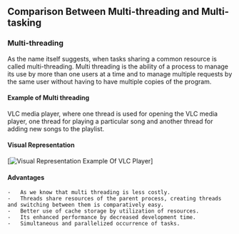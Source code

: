 ## Comparison Between Multi-threading and Multi-tasking

### Multi-threading
As the name itself suggests, when tasks sharing a common resource is called multi-threading.
Multi threading is the ability of a process to manage its use by more than one users at a time and to manage multiple requests by the same user without having to have multiple copies of the program.

#### Example of Multi threading
VLC media player, where one thread is used for opening the VLC media player, one thread for playing a particular song and another thread for adding new songs to the playlist.

#### Visual Representation
[![Visual Representation Example Of VLC Player](https://media.geeksforgeeks.org/wp-content/cdn-uploads/vlc.jpg)]

#### Advantages
    -   As we know that multi threading is less costly.
    -   Threads share resources of the parent process, creating threads and switching between them is comparatively easy.
    -   Better use of cache storage by utilization of resources.
    -   Its enhanced performance by decreased development time.
    -   Simultaneous and parallelized occurrence of tasks.